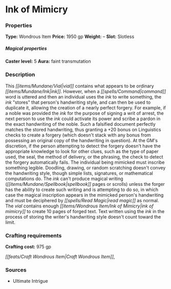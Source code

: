 ﻿---
Title: "Ink of Mimicry"
Type: "Wondrous Item"
Price: "1950 gp"
Weight: "–"
Slot: "Slotless"
Caster level: "5"
Aura: "faint transmutation"
Description: |
  "This vial contains what appears to be ordinary ink. However, when a command word is uttered and then an individual uses the ink to write something, the ink "stores" that person's handwriting style, and can then be used to duplicate it, allowing the creation of a nearly perfect forgery. For example, if a noble was provided the ink for the purpose of signing a writ of arrest, the next person to use the ink could activate its power and scribe a pardon in the exact handwriting of the noble. Such a falsified document perfectly matches the stored handwriting, thus granting a +20 bonus on Linguistics checks to create a forgery (which doesn't stack with any bonus from possessing an original copy of the handwriting in question). At the GM's discretion, if the person attempting to detect the forgery doesn't have the appropriate knowledge to look for other clues, such as the type of paper used, the seal, the method of delivery, or the phrasing, the check to detect the forgery automatically fails. The individual being mimicked must inscribe something legible. Doodling, drawing, or random scratching doesn't convey the handwriting style, though simple lists, signatures, or mathematical computations do. The ink can't produce magical writing (spellbook pages or scrolls) unless the forger has the ability to create such writing and is attempting to do so, in which case the magical inscription appears in the mimicked person's handwriting and must be deciphered by _read magic_ as normal. The vial contains enough _ink of mimicry_ to create 10 pages of forged text. Text written using the ink in the process of storing the writer's handwriting style doesn't count toward the limit."
Crafting cost: "975 gp"
Sources: "['Ultimate Intrigue']"
---

# Ink of Mimicry

### Properties

**Type:** Wondrous Item **Price:** 1950 gp **Weight:** – **Slot:** Slotless

##### Magical properties

**Caster level:** 5 **Aura:** faint transmutation

### Description

This _[[items/Mundane/Vial|vial]]_ contains what appears to be ordinary _[[items/Mundane/Ink|ink]]_. However, when a _[[spells/Command|command]]_ word is uttered and then an individual uses the _ink_ to write something, the _ink_ "stores" that person's handwriting style, and can then be used to duplicate it, allowing the creation of a nearly perfect forgery. For example, if a noble was provided the _ink_ for the purpose of signing a writ of arrest, the next person to use the _ink_ could activate its power and scribe a pardon in the exact handwriting of the noble. Such a falsified document perfectly matches the stored handwriting, thus granting a +20 bonus on Linguistics checks to create a forgery (which doesn't stack with any bonus from possessing an original copy of the handwriting in question). At the GM's discretion, if the person attempting to detect the forgery doesn't have the appropriate knowledge to look for other clues, such as the type of paper used, the seal, the method of delivery, or the phrasing, the check to detect the forgery automatically fails. The individual being mimicked must inscribe something legible. Doodling, drawing, or random scratching doesn't convey the handwriting style, though simple lists, signatures, or mathematical computations do. The _ink_ can't produce magical writing (_[[items/Mundane/Spellbook|spellbook]]_ pages or scrolls) unless the forger has the ability to create such writing and is attempting to do so, in which case the magical inscription appears in the mimicked person's handwriting and must be deciphered by _[[spells/Read Magic|read magic]]_ as normal. The _vial_ contains enough _[[items/Wondrous Item/Ink of Mimicry|ink of mimicry]]_ to create 10 pages of forged text. Text written using the _ink_ in the process of storing the writer's handwriting style doesn't count toward the limit.

### Crafting requirements

**Crafting cost:** 975 gp

_[[feats/Craft Wondrous Item|Craft Wondrous Item]]_,

### Sources

* Ultimate Intrigue
